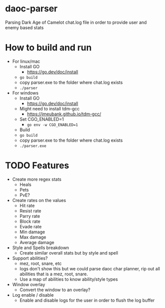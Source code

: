 # daoc-parser
Parsing Dark Age of Camelot chat.log file in order to provide user and enemy based stats 

# How to build and run
- For linux/mac
    - Install GO
        - https://go.dev/doc/install
    - ```go build```
    - copy parser.exe to the folder where chat.log exists
    - ```./parser```
- For windows
    - Install GO
        - https://go.dev/doc/install
    - Might need to install tdm-gcc
        - https://jmeubank.github.io/tdm-gcc/
    - Set CGO_ENABLED=1
        - ```go env -w CGO_ENABLED=1```
    - Build
    - ```go build```
    - copy parser.exe to the folder where chat.log exists
    - ```./parser.exe```

# TODO Features
- Create more regex stats
    - Heals
    - Pets
    - PvE?
- Create rates on the values
    - Hit rate
    - Resist rate
    - Parry rate
    - Block rate
    - Evade rate
    - Min damage
    - Max damage
    - Average damage
- Style and Spells breakdown
    - Create similar overall stats but by style and spell
- Support abilities?
    - mez, root, snare, etc
    - logs don't show this but we could parse daoc char planner, rip out all abilities that is a mez, root, snare.
    - Use a map of abilities to know ability/style types
- Window overlay
    - Convert the window to an overlay?
- Log enable / disable
    - Enable and disable logs for the user in order to flush the log buffer